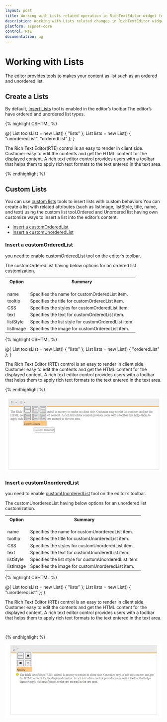```yaml
---
layout: post
title: Working with Lists related operation in RichTextEditor widget for Syncfusion Essential ASP.NET Core
description: Working with Lists related changes in RichTextEditor widget
platform: aspnet-core
control: RTE
documentation: ug
---
```


# Working with Lists

The editor provides tools to makes your content as list such as an ordered and unordered list.

## Create a Lists

By default, [Insert Lists](https://help.syncfusion.com/js/api/ejrte#members:tools-lists) tool is enabled in the editor’s toolbar.The editor’s have ordered and unordered list types.

{% highlight CSHTML %}

@{
    List<String> toolsList = new List<string>() { "lists" };
    List<String> lists = new List<string>() { "unorderedList", "orderedList" };
}
<ej-rte id="rteSample" tools-list="toolsList" width="820px">
    <e-content-template>
        <div>
            The Rich Text Editor(RTE) control is an easy to render in client side. Customer easy to edit the contents
            and get the HTML content for the displayed content. A rich text editor control provides
            users with a toolbar that helps them to apply rich text formats to the text entered
            in the text area.
        </div>
    </e-content-template>
    <e-tools lists="lists"></e-tools>
</ej-rte>

{% endhighlight %}

## Custom Lists

You can use [custom lists](https://help.syncfusion.com/js/api/ejrte#members:tools-customOrderedList) tools to insert lists with custom behaviors.You can create a list with related attributes (such as listImage, listStyle, title, name, and text) using the custom list tool.Ordered and Unordered list having own customize ways to insert a list into the editor’s content.

* [Insert a customOrderedList](#insert-a-customOrderedList)
* [Insert a customUnorderedList](#insert-a-customUnorderedList)  


### Insert a customOrderedList

you need to enable [customOrderedList](https://help.syncfusion.com/js/api/ejrte#members:tools-customOrderedList) tool on the editor’s toolbar.

The customOrderedList having below options for an ordered list customization.

<table>
<tr>
<th>
Option<br/><br/></th><th>
Summary<br/><br/></th></tr>
<tr><td>name</td><td>Specifies the name for customOrderedList item.</td></tr>
<tr><td>tooltip</td><td>Specifies the title for customOrderedList item.</td></tr>
<tr><td>CSS</td><td>Specifies the styles for customOrderedList item.</td></tr>
<tr><td>text</td><td>Specifies the text for customOrderedList item.</td></tr>
<tr><td>listStyle</td><td>Specifies the list style for customOrderedList item.</td></tr>
<tr><td>listImage</td><td>Specifies the image for customOrderedList item.</td></tr>
</table>

{% highlight CSHTML %}

@{
    List<String> toolsList = new List<string>() { "lists" };
    List<String> lists = new List<string>() { "orderedList" };
}
<ej-rte id="rteSample" tools-list="toolsList">
    <e-content-template>
        <p>
            The Rich Text Editor
            (RTE) control is an easy to render in client side. Customer easy to edit the contents
            and get the HTML content for the displayed content. A rich text editor control provides
            users with a toolbar that helps them to apply rich text formats to the text entered
            in the text area.
        </p>
    </e-content-template>
    <e-tools lists="lists">
        <e-custom-ordered-lists>
            <e-custom-ordered-list css="e-rte-toolbar-icon e-rte-listitems customOrder" list-style="lower-greek" name="orderInsert" tooltip="Custom Orderlist" text="Lower-Greek" />
        </e-custom-ordered-lists>
    </e-tools>
</ej-rte>

{% endhighlight %}

![](WorkingwithLists_images/ordered.png)

### Insert a customUnorderedList

you need to enable [customUnorderedList](https://help.syncfusion.com/js/api/ejrte#members:tools-customUnorderedList) tool on the editor’s toolbar.

The customUnorderedList having below options for an unordered list customization.

<table>
<tr>
<th>
Option<br/><br/></th><th>
Summary<br/><br/></th></tr>
<tr><td>name</td><td>Specifies the name for customUnorderedList item.</td></tr>
<tr><td>tooltip</td><td>Specifies the title for customUnorderedList item.</td></tr>
<tr><td>CSS</td><td>Specifies the styles for customUnorderedList item.</td></tr>
<tr><td>text</td><td>Specifies the text for customUnorderedList item.</td></tr>
<tr><td>listStyle</td><td>Specifies the list style for customUnorderedList item.</td></tr>
<tr><td>listImage</td><td>Specifies the image for customUnorderedList item.</td></tr>
</table>

{% highlight CSHTML %}

@{
    List<String> toolsList = new List<string>() { "lists" };
    List<String> lists = new List<string>() { "unorderedList" };
}
<ej-rte id="rteSample" tools-list="toolsList">
    <e-content-template>
        <p>
            The Rich Text Editor
            (RTE) control is an easy to render in client side. Customer easy to edit the contents
            and get the HTML content for the displayed content. A rich text editor control provides
            users with a toolbar that helps them to apply rich text formats to the text entered
            in the text area.
        </p>
    </e-content-template>
    <e-tools lists="lists">
            <e-custom-unordered-lists>
                <e-custom-unordered-list css="e-rte-toolbar-icon e-rte-unlistitems customUnOrder" list-image="url('../images/rte/smiley-gif.gif')" name="unOrderInsert" text="Smiley" tooltip="Custom UnOrderList" />
            </e-custom-unordered-lists>   
    </e-tools>
</ej-rte>

{% endhighlight %}

![](WorkingwithLists_images/unordered.png)